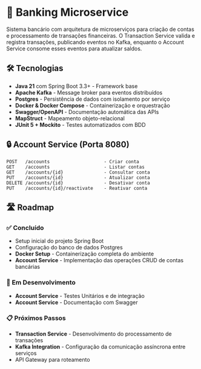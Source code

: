 # 🏦 Banking Microservice

Sistema bancário com arquitetura de microserviços para criação de contas e processamento de transações financeiras. O Transaction Service valida e registra
transações, publicando eventos no Kafka, enquanto o Account Service consome esses eventos para atualizar saldos.

## 🛠️ Tecnologias

- **Java 21** com Spring Boot 3.3+ - Framework base
- **Apache Kafka** - Message broker para eventos distribuídos
- **Postgres** - Persistência de dados com isolamento por serviço
- **Docker & Docker Compose** - Containerização e orquestração
- **Swagger/OpenAPI** - Documentação automática das APIs
- **MapStruct** - Mapeamento objeto-relacional
- **JUnit 5 + Mockito** - Testes automatizados com BDD

## 🔒 Account Service (Porta 8080)

```
POST   /accounts                    - Criar conta
GET    /accounts                    - Listar contas
GET    /accounts/{id}               - Consultar conta
PUT    /accounts/{id}               - Atualizar conta
DELETE /accounts/{id}               - Desativar conta
PUT    /accounts/{id}/reactivate    - Reativar conta
```

## 🛣️ Roadmap

### ✅ Concluído

- Setup inicial do projeto Spring Boot
- Configuração do banco de dados Postgres
- **Docker Setup** - Containerização completa do ambiente
- **Account Service** - Implementação das operações CRUD de contas bancárias

### 🔄 Em Desenvolvimento

- **Account Service** - Testes Unitários e de integração
- **Account Service** - Documentação com Swagger

### 📋 Próximos Passos

- **Transaction Service** - Desenvolvimento do processamento de transações
- **Kafka Integration** - Configuração da comunicação assíncrona entre serviços
- API Gateway para roteamento


